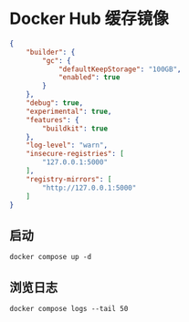 # Docker Hub 缓存镜像

```json
{
    "builder": {
        "gc": {
            "defaultKeepStorage": "100GB",
            "enabled": true
        }
    },
    "debug": true,
    "experimental": true,
    "features": {
        "buildkit": true
    },
    "log-level": "warn",
    "insecure-registries": [
        "127.0.0.1:5000"
    ],
    "registry-mirrors": [
        "http://127.0.0.1:5000"
    ]
}
```

## 启动

```shell
docker compose up -d
```

## 浏览日志

```shell
docker compose logs --tail 50
```
